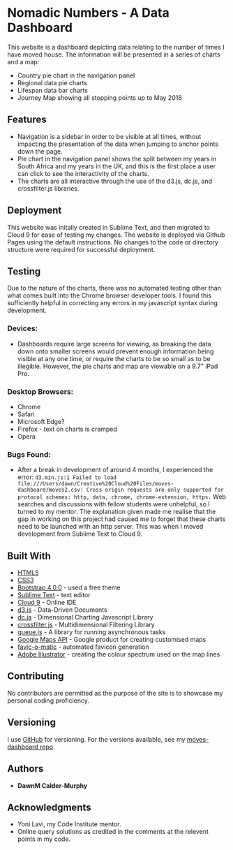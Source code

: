 # Nomadic Numbers - A Data Dashboard

This website is a dashboard depicting data relating to the number of times I have moved house.
The information will be presented in a series of charts and a map:
* Country pie chart in the navigation panel
* Regional data pie charts
* Lifespan data bar charts
* Journey Map showing all stopping points up to May 2018

## Features

* Navigation is a sidebar in order to be visible at all times, without impacting the presentation of the data when jumping to anchor points down the page.
* Pie chart in the navigation panel shows the split between my years in South Africa and my years in the UK, and this is the first place a user can click to see the interactivity of the charts. 
* The charts are all interactive through the use of the d3.js, dc.js, and crossfilter.js libraries.

## Deployment

This website was initally created in Sublime Text, and then migrated to Cloud 9 for ease of testing my changes.  The website is deployed via Github Pages using the default instructions.  No changes to the code or directory structure were required for successful deployment.

## Testing

Due to the nature of the charts, there was no automated testing other than what comes built into the Chrome browser developer tools.  I found this sufficiently helpful in correcting any errors in my javascript syntax during development.

### Devices:

* Dashboards require large screens for viewing, as breaking the data down onto smaller screens would prevent enough information being visible at any one time, or require the charts to be so small as to be illegible.  However, the pie charts and map are viewable on a 9.7" iPad Pro.

### Desktop Browsers:
* Chrome
* Safari
* Microsoft Edge?
* Firefox - text on charts is cramped
* Opera

### Bugs Found:
* After a break in development of around 4 months, I experienced the error:
`d3.min.js:1 Failed to load file:///Users/dawn/Creative%20Cloud%20Files/moves-dashboard/moves2.csv: Cross origin requests are only supported for protocol schemes: http, data, chrome, chrome-extension, https.`
Web searches and discussions with fellow students were unhelpful, so I turned to my mentor.  The explanation given made me realise that the gap in working on this project had caused me to forget that these charts need to be launched with an http server.  This was when I moved development from Sublime Text to Cloud 9.

## Built With

* [HTML5](https://getbootstrap.com/docs/3.3/)
* [CSS3](https://www.w3schools.com/css/)
* [Bootstrap 4.0.0](https://getbootstrap.com/docs/4.0/getting-started/introduction/) - used a free theme
* [Sublime Text](https://www.sublimetext.com) - text editor
* [Cloud 9]() - Online IDE
* [d3.js](https://d3js.org) - Data-Driven Documents
* [dc.ja](https://dc-js.github.io/dc.js/) - Dimensional Charting Javascript Library
* [crossfilter.js](http://animateddata.co.uk/articles/crossfilter/) - Multidimensional Filtering Library
* [queue.js](https://bl.ocks.org/mbostock/1696080) - A library for running asynchronous tasks
* [Google Maps API](https://cloud.google.com/maps-platform/) - Google product for creating customised maps
* [favic-o-matic](http://www.favicomatic.com) - automated favicon generation
* [Adobe Illustrator](https://www.adobe.com/uk/products/illustrator.html?sdid=V6NZKW2K&mv=search&s_kwcid=AL!3085!3!247459081366!b!!g!!%2Billustrator%20%2Badobe&ef_id=WpAeRQAAAIfFvxhn:20180223135933:s) - creating the colour spectrum used on the map lines

## Contributing

No contributors are permitted as the purpose of the site is to showcase my personal coding proficiency.

## Versioning

I use [GitHub](https://github.com) for versioning. For the versions available, see my [moves-dashboard repo](https://github.com/DawnM/moves-dashboard). 

## Authors

* **DawnM Calder-Murphy**

## Acknowledgments

* Yoni Lavi, my Code Institute mentor.
* Online query solutions as credited in the comments at the relevent points in my code.